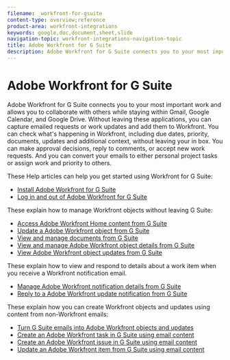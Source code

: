 ```yaml
---
filename: _workfront-for-gsuite
content-type: overview;reference
product-area: workfront-integrations
keywords: google,doc,document,sheet,slide
navigation-topic: workfront-integrations-navigation-topic
title: Adobe Workfront for G Suite
description: Adobe Workfront for G Suite connects you to your most important work and allows you to collaborate with others while staying within Gmail, Google Calendar, and Google Drive. Without leaving these applications, you can capture emailed requests or work updates and add them to Workfront. You can check what's happening in Workfront, including due dates, priority, documents, updates and additional context, without leaving your in box. You can make approval decisions, reply to comments, or accept new work requests. And you can convert your emails to either personal project tasks or assign work and priority to others.
---
```


# Adobe Workfront for G Suite

Adobe Workfront for G Suite connects you to your most important work and allows you to collaborate with others while staying within Gmail, Google Calendar, and Google Drive. Without leaving these applications, you can capture emailed requests or work updates and add them to Workfront. You can check what's happening in Workfront, including due dates, priority, documents, updates and additional context, without leaving your in box. You can make approval decisions, reply to comments, or accept new work requests. And you can convert your emails to either personal project tasks or assign work and priority to others.

These Help articles can help you get started using Workfront for G Suite:

* [Install Adobe Workfront for G Suite](../../workfront-integrations-and-apps/workfront-for-g-suite/install-workfront-for-gsuite.md) 
* [Log in and out of Adobe Workfront for G Suite](../../workfront-integrations-and-apps/workfront-for-g-suite/log-in-and-out-wf-for-gsuite.md)

These explain how to manage Workfront objects without leaving G Suite:

* [Access Adobe Workfront Home content from G Suite](../../workfront-integrations-and-apps/workfront-for-g-suite/access-wf-home-content-from-g-suite.md) 
* [Update a Adobe Workfront object from G Suite](../../workfront-integrations-and-apps/workfront-for-g-suite/update-a-workfront-object-in-gsuite.md) 
* [View and manage documents from G Suite](../../workfront-integrations-and-apps/workfront-for-g-suite/view-and-manage-documents-in-gsuite.md) 
* [View and manage Adobe Workfront object details from G Suite](../../workfront-integrations-and-apps/workfront-for-g-suite/view-manage-work-item-details-in-gsuite.md) 
* [View Adobe Workfront object updates from G Suite](../../workfront-integrations-and-apps/workfront-for-g-suite/view-object-updates-in-gsuite.md)

These explain how to view and respond to details about a work item when you receive a Workfront notification email.

* [Manage Adobe Workfront notification details from G Suite](../../workfront-integrations-and-apps/workfront-for-g-suite/manage-wf-email-notification-details-in-gsuite.md) 
* [Reply to a Adobe Workfront update notification from G Suite](../../workfront-integrations-and-apps/workfront-for-g-suite/reply-to-wf-update-notification-from-gsuite.md)

These explain how you can create Workfront objects and updates using content from non-Workfront emails:

* [Turn G Suite emails into Adobe Workfront objects and updates](../../workfront-integrations-and-apps/workfront-for-g-suite/turn-gsuite-emails-into-wf-objects-and-updates.md) 
* [Create an Adobe Workfront task in G Suite using email content](../../workfront-integrations-and-apps/workfront-for-g-suite/create-wf-task-in-gsuite-using-email-content.md) 
* [Create an Adobe Workfront issue in G Suite using email content](../../workfront-integrations-and-apps/workfront-for-g-suite/create-wf-issue-in-g-suite-using-email-content.md) 
* [Update an Adobe Workfront item from G Suite using email content](../../workfront-integrations-and-apps/workfront-for-g-suite/update-wf-item-using-email-content.md)

